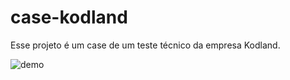 # case-kodland
Esse projeto é um case de um teste técnico da empresa Kodland.

![demo](https://imgur.com/fXXxCDr.gif)
